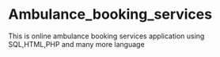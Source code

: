 # Ambulance_booking_services
This is online ambulance booking services application using SQL,HTML,PHP and many more language
